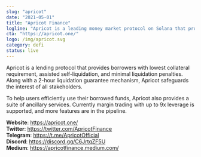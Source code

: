 ```yaml
---
slug: "apricot"
date: "2021-05-01"
title: "Apricot Finance"
logline: "Apricot is a leading money market protocol on Solana that provides a suite of services centered around lending and borrowing"
cta: "https://apricot.one/"
logo: /img/apricot.svg
category: defi
status: live
---
```


Apricot is a lending protocol that provides borrowers with lowest collateral requirement, assisted self-liquidation, and minimal liquidation penalties. Along with a 2-hour liquidation guarantee mechanism, Apricot safeguards the interest of all stakeholders.

To help users efficiently use their borrowed funds, Apricot also provides a suite of ancillary services. Currently margin trading with up to 9x leverage is supported, and more features are in the pipeline.

<b>Website</b>: https://apricot.one/ </br>
<b>Twitter</b>: https://twitter.com/ApricotFinance </br>
<b>Telegram</b>: https://t.me/ApricotOfficial </br>
<b>Discord</b>: https://discord.gg/C6JrtqZF5U </br>
<b>Medium</b>: https://apricotfinance.medium.com/ </br>
